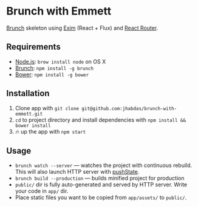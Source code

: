 # Brunch with Emmett
[Brunch](http://brunch.io) skeleton using [Exim](http://hellyeah.is/exim/) (React + Flux) and [React Router](https://github.com/rackt/react-router).

## Requirements

- [Node.js](http://nodejs.org): `brew install node` on OS X
- [Brunch](http://brunch.io): `npm install -g brunch`
- [Bower](http://bower.io): `npm install -g bower`

## Installation

1. Clone app with `git clone git@github.com:jhabdas/brunch-with-emmett.git`
2. `cd` to project directory and install dependencies with `npm install && bower install`
3. :fire: up the app with `npm start`

## Usage

- `brunch watch --server` — watches the project with continuous rebuild. This will also launch HTTP server with [pushState](https://developer.mozilla.org/en-US/docs/Web/Guide/API/DOM/Manipulating_the_browser_history).
- `brunch build --production` — builds minified project for production
- `public/` dir is fully auto-generated and served by HTTP server.  Write your code in `app/` dir.
- Place static files you want to be copied from `app/assets/` to `public/`.
